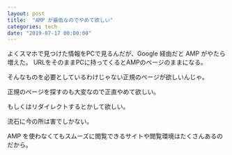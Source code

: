 ```yaml
---
layout: post
title:  "AMP が最低なのでやめて欲しい"
categories: tech
date: "2019-07-17 00:00:00"
---
```


よくスマホで見つけた情報をPCで見るんだが、Google 経由だと AMP がやたら増えた。
URLをそのままPCに持ってくるとAMPのページのままになる。

そんなものを必要としているわけじゃない正規のページが欲しいんじゃ。

正規のページを探すのも大変なので正直やめて欲しい。

もしくはリダイレクトするとかして欲しい。

流石に今の所は害でしかない。

AMP を使わなくてもスムーズに閲覧できるサイトや閲覧環境はたくさんあるのだから。